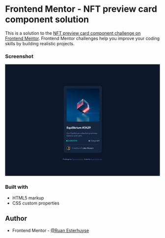 # Frontend Mentor - NFT preview card component solution

This is a solution to the [NFT preview card component challenge on Frontend Mentor](https://www.frontendmentor.io/challenges/nft-preview-card-component-SbdUL_w0U). Frontend Mentor challenges help you improve your coding skills by building realistic projects.

### Screenshot

![](images/NFT-screenshot.png)

### Built with

- HTML5 markup
- CSS custom properties

## Author

- Frontend Mentor - [@Ruan Esterhuyse](https://www.frontendmentor.io/profile/RuanEsterhuyse)
